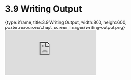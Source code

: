 # 3.9 Writing Output
 
{type: iframe, title:3.9 Writing Output, width:800, height:600, poster:resources/chapt_screen_images/writing-output.png}
![](https://andrew-bortvin.github.io/slimNotes/no_toc/writing-output.html)
 

 
